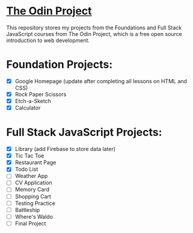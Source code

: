 # <a href="https://www.theodinproject.com/">The Odin Project</a>

<p>This repository stores my projects from the Foundations and Full Stack JavaScript courses from The Odin Project, which is a free open source introduction to web development.</p>

# Foundation Projects:

- [x] Google Homepage (update after completing all lessons on HTML and CSS)
- [x] Rock Paper Scissors
- [x] Etch-a-Sketch
- [x] Calculator

# Full Stack JavaScript Projects:

- [x] Library (add Firebase to store data later)
- [x] Tic Tac Toe
- [x] Restaurant Page
- [x] Todo List
- [ ] Weather App
- [ ] CV Application
- [ ] Memory Card
- [ ] Shopping Cart
- [ ] Testing Practice
- [ ] Battleship
- [ ] Where's Waldo
- [ ] Final Project
